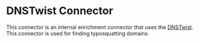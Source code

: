 # DNSTwist Connector

This connector is an internal enrichment connector that uses the [DNSTwist](https://github.com/elceef/dnstwist). This connector is used for finding typosquatting domains.